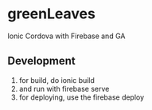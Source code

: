 # greenLeaves
Ionic Cordova with Firebase and GA

## Development
1. for build, do ionic build
2. and run with firebase serve
3. for deploying, use the firebase deploy